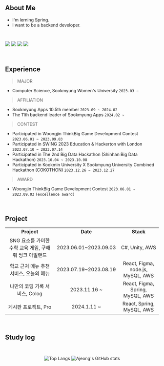 ##  About Me

- I'm lerning Spring.
- I want to be a backend developer.


<br />
 <p float="left">
  <img src="https://img.shields.io/badge/JAVA-007396?style=for-the-badge&logo=Java&logoColor=white">
  <img src="https://img.shields.io/badge/Spring-6DB33F?style=for-the-badge&logo=Spring&logoColor=white">
  <img src="https://img.shields.io/badge/MySQL-4479A1?style=for-the-badge&logo=MySQL&logoColor=white">
  <img src="https://img.shields.io/badge/aws-232F3E?style=for-the-badge&logo=Amazon aws&logoColor=white">
</p>


   <br/>


## Experience

> MAJOR
- Computer Science, Sookmyung Women's University `2023.03 ~`

> AFFILIATION
- Sookmyung Apps 10.5th member `2023.09 ~ 2024.02`
- The 11th backend leader of Sookmyung Apps `2024.02 ~ `

> CONTEST
- Participated in Woongjin ThinkBig Game Development Contest `2023.06.01 ~ 2023.09.03`
- Participated in SWING 2023 Education & Hackerton with London `2023.07.10 ~ 2023.07.14`
- Participated in The 2nd Big Data Hackathon (Shinhan Big Data Hackathon) `2023.10.04 ~ 2023.10.08`
- Participated in Kookmin University X Sookmyung University Combined Hackathon (COKOTHON) `2023.12.26 ~ 2023.12.27`

> AWARD
- Woongjin ThinkBig Game Development Contest `2023.06.01 ~ 2023.09.03` `(excellence award)`

<br />

## Project
<table align = "center">
  <tr align = "center">
    <td><b>Project</td>
    <td><b>Date</b></td>
    <td><b>Stack</td>
  </tr>
      
  <tr align = "center">
    <td>SNG 요소를 가미한 수학 교육 게임, 구해줘 씽크 아일랜드</td>
    <td>2023.06.01~2023.09.03</td>
    <td>C#, Unity, AWS</td>
  </tr>

  <tr align = "center">
    <td>학교 근처 메뉴 추천 서비스, 오늘의 메뉴</td>
    <td>2023.07.19~2023.08.19</td>
    <td>React, Figma, node.js, MySQL, AWS</td>
  </tr>

  <tr align = "center">
    <td>나만의 코딩 기록 서비스, Colog</td>
    <td>2023.11.16 ~</td>
    <td>React, Figma, Spring, MySQL, AWS </td>
  </tr>

  <tr align = "center">
    <td>게시판 프로젝트, Pro</td>
    <td>2024.1.11 ~</td>
    <td>React, Spring, MySQL, AWS</td>
  </tr>
  
</table>


<br />
 
## Study log
 
  <br/>

  <div align="center"> 
    <p float="left">
      
![Top Langs](https://github-readme-stats.vercel.app/api/top-langs/?username=ajung7038)
![Ajeong's GitHub stats](https://github-readme-stats.vercel.app/api?username=ajung7038&show_icons=true&theme=transparent)

</p>
</div>




<!--
**ajung7038/ajung7038** is a ✨ _special_ ✨ repository because its `README.md` (this file) appears on your GitHub profile.

Here are some ideas to get you started:

- 🔭 I’m currently working on ...
- 🌱 I’m currently learning ...
- 👯 I’m looking to collaborate on ...
- 🤔 I’m looking for help with ...
- 💬 Ask me about ...
- 📫 How to reach me: ...
- 😄 Pronouns: ...
- ⚡ Fun fact: ...
-->
